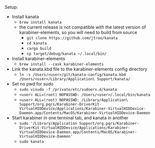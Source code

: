 Setup:

- Install kanata
  - `brew install kanata`
  - the current release is  not compatible with the latest version of karabiner-elements, so you will need to build from source
    - `git clone https://github.com/jtroo/kanata`
    - `cd kanata`
    - `cargo build`
    - `cp target/debug/kanata ~/.local/bin/`
- Install karabiner-elements
  - `brew install --cask karabiner-elements`
- Link the kanata.kbd file to the karabiner-elements config directory
  - `ln -s /Users/<user>/git/kanata-config/kanata.kbd /Users/<user>/Library/Application\ Support/kanata/`
- Set no pwd for sudo
  - `sudo visudo -f /private/etc/sudoers.d/kanata`
  - `<user> ALL=(root) NOPASSWD: /Users/<user>/.local/bin/kanata`
  - `<user> ALL=(root) NOPASSWD: /Library/Application\ Support/org.pqrs/Karabiner-DriverKit-VirtualHIDDevice/Applications/Karabiner-VirtualHIDDevice-Daemon.app/Contents/MacOS/Karabiner-VirtualHIDDevice-Daemon`
- Start karabiner in one terminal tab, and kanata in another
  - `sudo '/Library/Application Support/org.pqrs/Karabiner-DriverKit-VirtualHIDDevice/Applications/Karabiner-VirtualHIDDevice-Daemon.app/Contents/MacOS/Karabiner-VirtualHIDDevice-Daemon'`
  - `sudo kanata`
